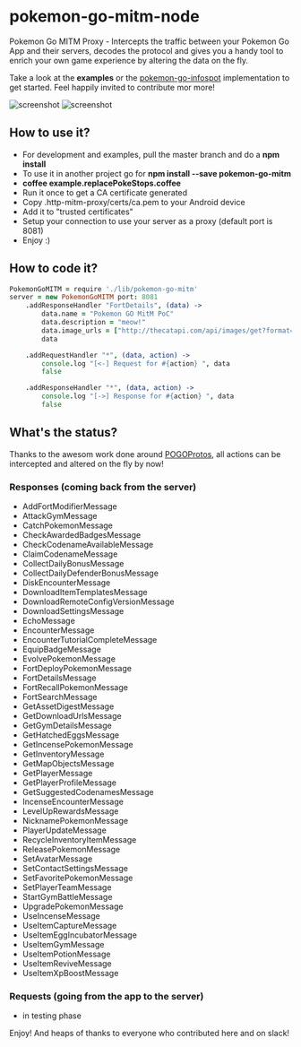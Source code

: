 # pokemon-go-mitm-node
Pokemon Go MITM Proxy - Intercepts the traffic between your Pokemon Go App and their servers, decodes the protocol and gives you a handy tool to enrich your own game experience by altering the data on the fly.

Take a look at the **examples** or the [pokemon-go-infospot](https://github.com/rastapasta/pokemon-go-infospot) implementation to get started. Feel happily invited to contribute mor more!

![screenshot](https://files.slack.com/files-pri/T1R4G4SH1-F1SL5TJSD/9a257af3-0c76-4fe4-b396-3cc6b7ed4a29.jpg?pub_secret=8d2362ba2e)
![screenshot](https://files.slack.com/files-pri/T1R4G4SH1-F1SHL752S/bildschirmfoto_2016-07-18_um_09.35.29.png?pub_secret=04cbc25c54)

## How to use it?
* For development and examples, pull the master branch and do a **npm install**
* To use it in another project go for **npm install --save pokemon-go-mitm**
* **coffee example.replacePokeStops.coffee**
* Run it once to get a CA certificate generated
* Copy .http-mitm-proxy/certs/ca.pem to your Android device
* Add it to "trusted certificates"
* Setup your connection to use your server as a proxy (default port is 8081)
* Enjoy :)

## How to code it?

```coffeescript
PokemonGoMITM = require './lib/pokemon-go-mitm'
server = new PokemonGoMITM port: 8081
	.addResponseHandler "FortDetails", (data) ->
		data.name = "Pokemon GO MitM PoC"
		data.description = "meow!"
		data.image_urls = ["http://thecatapi.com/api/images/get?format=src&type=png"]
		data

	.addRequestHandler "*", (data, action) ->
		console.log "[<-] Request for #{action} ", data
		false

	.addResponseHandler "*", (data, action) ->
		console.log "[->] Response for #{action} ", data
		false

```

## What's the status?

Thanks to the awesom work done around [POGOProtos](https://github.com/AeonLucid/POGOProtos), all actions can be intercepted and altered on the fly by now!

### Responses (coming back from the server)

* AddFortModifierMessage
* AttackGymMessage
* CatchPokemonMessage
* CheckAwardedBadgesMessage
* CheckCodenameAvailableMessage
* ClaimCodenameMessage
* CollectDailyBonusMessage
* CollectDailyDefenderBonusMessage
* DiskEncounterMessage
* DownloadItemTemplatesMessage
* DownloadRemoteConfigVersionMessage
* DownloadSettingsMessage
* EchoMessage
* EncounterMessage
* EncounterTutorialCompleteMessage
* EquipBadgeMessage
* EvolvePokemonMessage
* FortDeployPokemonMessage
* FortDetailsMessage
* FortRecallPokemonMessage
* FortSearchMessage
* GetAssetDigestMessage
* GetDownloadUrlsMessage
* GetGymDetailsMessage
* GetHatchedEggsMessage
* GetIncensePokemonMessage
* GetInventoryMessage
* GetMapObjectsMessage
* GetPlayerMessage
* GetPlayerProfileMessage
* GetSuggestedCodenamesMessage
* IncenseEncounterMessage
* LevelUpRewardsMessage
* NicknamePokemonMessage
* PlayerUpdateMessage
* RecycleInventoryItemMessage
* ReleasePokemonMessage
* SetAvatarMessage
* SetContactSettingsMessage
* SetFavoritePokemonMessage
* SetPlayerTeamMessage
* StartGymBattleMessage
* UpgradePokemonMessage
* UseIncenseMessage
* UseItemCaptureMessage
* UseItemEggIncubatorMessage
* UseItemGymMessage
* UseItemPotionMessage
* UseItemReviveMessage
* UseItemXpBoostMessage

### Requests (going from the app to the server)

* in testing phase

Enjoy! And heaps of thanks to everyone who contributed here and on slack!
